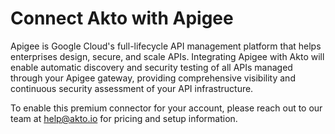 # Connect Akto with Apigee

Apigee is Google Cloud's full-lifecycle API management platform that helps enterprises design, secure, and scale APIs. Integrating Apigee with Akto will enable automatic discovery and security testing of all APIs managed through your Apigee gateway, providing comprehensive visibility and continuous security assessment of your API infrastructure.

To enable this premium connector for your account, please reach out to our team at [help@akto.io](mailto:help@akto.io) for pricing and setup information.
